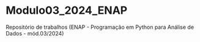 # Modulo03_2024_ENAP
Repositório de trabalhos (ENAP - Programação em Python para Análise de Dados - mód.03/2024)
